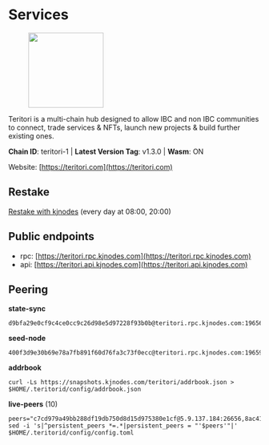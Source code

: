 # Services

<figure><img src="https://raw.githubusercontent.com/kj89/testnet_manuals/main/pingpub/logos/teritori.png" width="150" alt=""><figcaption></figcaption></figure>

Teritori is a multi-chain hub designed to allow IBC and non IBC communities  to connect, trade services & NFTs, launch new projects & build further existing ones.

**Chain ID**: teritori-1 | **Latest Version Tag**: v1.3.0 | **Wasm**: ON

Website: [https://teritori.com](https://teritori.com)

## Restake

[Restake with kjnodes](https://restake.app/teritori/torivaloper184ln03hkpt75uhrrr26f66kvcqvf4yn4nc2xjm) (every day at 08:00, 20:00)
## Public endpoints

* rpc: [https://teritori.rpc.kjnodes.com](https://teritori.rpc.kjnodes.com)
* api: [https://teritori.api.kjnodes.com](https://teritori.api.kjnodes.com)

## Peering

**state-sync**

```
d9bfa29e0cf9c4ce0cc9c26d98e5d97228f93b0b@teritori.rpc.kjnodes.com:19656
```

**seed-node**

```
400f3d9e30b69e78a7fb891f60d76fa3c73f0ecc@teritori.rpc.kjnodes.com:19659
```

**addrbook**
```
curl -Ls https://snapshots.kjnodes.com/teritori/addrbook.json > $HOME/.teritorid/config/addrbook.json
```

**live-peers** (10)
```
peers="c7cd979a49bb288df19db750d8d15d975380e1cf@5.9.137.184:26656,8ac41af54dfd91c41de71cde222a55670f2f405d@141.95.65.73:15956,b98db7bf9182a12b6ff7b8efc9f80350ccc67045@23.88.69.167:26878,82ebb17ddac20928fb8107201dad9f5aea7f9132@198.244.200.3:26656,1f9293a286df733dac6303aad3c39240ad3b3796@178.211.139.24:46656,c6f9573f0b5b7f986ec121e584465f2c6cd53de3@51.159.0.207:36656,14d7bd76bdc691149b00d0301afb0393246f863d@212.227.73.190:26656,526d8c7c44f59be9a39d7463c576b68c0db23174@65.108.234.23:15956,722b63e6c65628b929f22013dcbcde980210cb44@176.9.127.54:26656,d9bfa29e0cf9c4ce0cc9c26d98e5d97228f93b0b@144.76.163.233:19656"
sed -i 's|^persistent_peers *=.*|persistent_peers = "'$peers'"|' $HOME/.teritorid/config/config.toml
```
